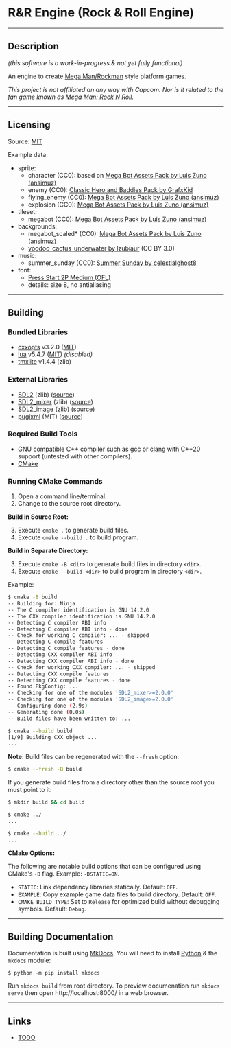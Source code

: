 
# R&R Engine (Rock & Roll Engine)

---
## Description

_(this software is a work-in-progress & not yet fully functional)_

An engine to create [Mega Man/Rockman](https://en.wikipedia.org/wiki/Mega_Man) style platform games.

_This project is not affiliated an any way with Capcom. Nor is it related to the fan game known as
[Mega Man: Rock N Roll](https://megamanfanon.fandom.com/wiki/Mega_Man:_Rock_N_Roll)._

---
## Licensing

Source: [MIT](LICENSE.txt)

Example data:

- sprite:
    - character (CC0): based on [Mega Bot Assets Pack by Luis Zuno (ansimuz)](https://opengameart.org/node/99323)
    - enemy (CC0): [Classic Hero and Baddies Pack by GrafxKid](https://opengameart.org/node/36173)
    - flying_enemy (CC0): [Mega Bot Assets Pack by Luis Zuno (ansimuz)](https://opengameart.org/node/99323)
    - explosion (CC0): [Mega Bot Assets Pack by Luis Zuno (ansimuz)](https://opengameart.org/node/99323)
- tileset:
    - megabot (CC0): [Mega Bot Assets Pack by Luis Zuno (ansimuz)](https://opengameart.org/node/99323)
- backgrounds:
    - megabot_scaled* (CC0): [Mega Bot Assets Pack by Luis Zuno (ansimuz)](https://opengameart.org/node/99323)
    - [voodoo_cactus_underwater by lzubiaur](https://opengameart.org/node/30946) (CC BY 3.0)
- music:
    - summer_sunday (CC0): [Summer Sunday by celestialghost8](https://opengameart.org/node/71806)
- font:
    - [Press Start 2P Medium (OFL)](https://fontlibrary.org/font/press-start-2p)
    - details: size 8, no antialiasing

---
## Building

### Bundled Libraries

- [cxxopts](https://github.com/jarro2783/cxxopts) v3.2.0 ([MIT](lib/cxxopts/LICENSE.txt))
- [lua](https://lua.org/) v5.4.7 ([MIT](lib/lua/LICENSE.txt)) _(disabled)_
- [tmxlite](https://github.com/fallahn/tmxlite) v1.4.4 (zlib)

### External Libraries

- [SDL2](https://libsdl.org/) (zlib) ([source](https://github.com/libsdl-org/SDL/releases))
- [SDL2_mixer](https://wiki.libsdl.org/SDL2_mixer) (zlib) ([source](https://github.com/libsdl-org/SDL_mixer/releases))
- [SDL2_image](https://wiki.libsdl.org/SDL2_image) (zlib) ([source](https://github.com/libsdl-org/SDL_image/releases))
- [pugixml](https://pugixml.org/) (MIT) ([source](https://github.com/zeux/pugixml))

### Required Build Tools

- GNU compatible C++ compiler such as [gcc](https://www.gnu.org/software/gcc/) or
  [clang](https://clang.llvm.org/) with C++20 support (untested with other compilers).
- [CMake](https://cmake.org/)

### Running CMake Commands

1. Open a command line/terminal.
2. Change to the source root directory.

__Build in Source Root:__

3. Execute `cmake .` to generate build files.
4. Execute `cmake --build .` to build program.

__Build in Separate Directory:__

3. Execute `cmake -B <dir>` to generate build files in directory `<dir>`.
4. Execute `cmake --build <dir>` to build program in directory `<dir>`.

Example:

```bash
$ cmake -B build
-- Building for: Ninja
-- The C compiler identification is GNU 14.2.0
-- The CXX compiler identification is GNU 14.2.0
-- Detecting C compiler ABI info
-- Detecting C compiler ABI info - done
-- Check for working C compiler: ... - skipped
-- Detecting C compile features
-- Detecting C compile features - done
-- Detecting CXX compiler ABI info
-- Detecting CXX compiler ABI info - done
-- Check for working CXX compiler: ... - skipped
-- Detecting CXX compile features
-- Detecting CXX compile features - done
-- Found PkgConfig: ...
-- Checking for one of the modules 'SDL2_mixer>=2.0.0'
-- Checking for one of the modules 'SDL2_image>=2.0.0'
-- Configuring done (2.9s)
-- Generating done (0.0s)
-- Build files have been written to: ...

$ cmake --build build
[1/9] Building CXX object ...
...
```

__Note:__ Build files can be regenerated with the `--fresh` option:

```bash
$ cmake --fresh -B build
```

If you generate build files from a directory other than the source root you must point to it:

```bash
$ mkdir build && cd build

$ cmake ../
...

$ cmake --build ../
...
```

__CMake Options:__

The following are notable build options that can be configured using CMake's `-D` flag. Example:
`-DSTATIC=ON`.

- `STATIC`: Link dependency libraries statically. Default: `OFF`.
- `EXAMPLE`: Copy example game data files to build directory. Default: `OFF`.
- `CMAKE_BUILD_TYPE`: Set to `Release` for optimized build without debugging symbols. Default:
  `Debug`.

---
## Building Documentation

Documentation is built using [MkDocs](https://www.mkdocs.org/). You will need to install
[Python](https://python.org/) & the `mkdocs` module:

```
$ python -m pip install mkdocs
```

Run `mkdocs build` from root directory. To preview documenation run `mkdocs serve` then
open http://localhost:8000/ in a web browser.

---
## Links

- [TODO](TODO.md)
